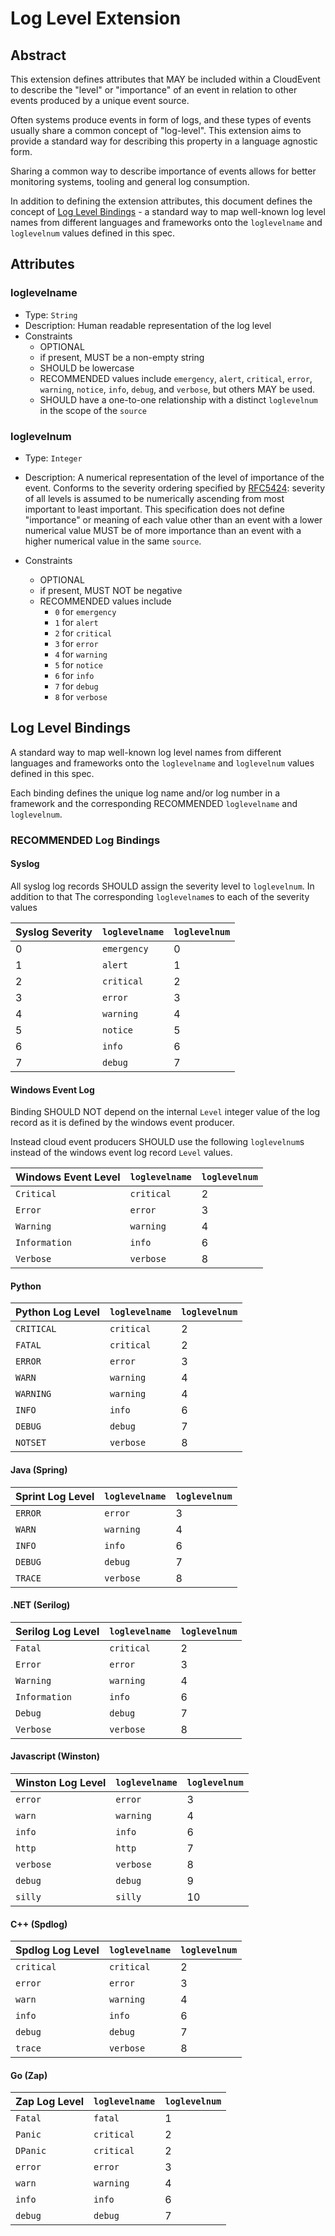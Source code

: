 # Log Level Extension

## Abstract
This extension defines attributes that MAY be included within a CloudEvent
to describe the "level" or "importance" of an event in relation to other events
produced by a unique event source.

Often systems produce events in form of logs, and these types of events usually share
a common concept of "log-level". This extension aims to provide a standard way for 
describing this property in a language agnostic form. 

Sharing a common way to describe importance of events allows for better monitoring 
systems, tooling and general log consumption.

In addition to defining the extension attributes, this document defines 
the concept of [Log Level Bindings](#log-level-bindings) - a standard way to map 
well-known log level names from different languages and frameworks 
onto the `loglevelname` and `loglevelnum` values defined in this spec. 

## Attributes

### loglevelname 

- Type: `String`
- Description: Human readable representation of the log level
- Constraints
  - OPTIONAL
  - if present, MUST be a non-empty string
  - SHOULD be lowercase
  - RECOMMENDED values include `emergency`, `alert`, `critical`, `error`, 
    `warning`, `notice`, `info`, `debug`, and `verbose`, but  others MAY be used.
  - SHOULD have a one-to-one relationship with a distinct `loglevelnum` in the scope of
   the `source`

### loglevelnum 

- Type: `Integer`
- Description: A numerical representation of the level of importance of the event. 
  Conforms to the severity ordering specified by 
  [RFC5424](https://www.rfc-editor.org/rfc/rfc5424.html#section-6.2.1): severity of
  all levels is assumed to be numerically ascending from most important to least
  important.
  This specification does not define "importance" or meaning of each value other than
  an event with a lower numerical value MUST be of more importance than an event with
  a higher numerical value in the same `source`.

- Constraints
  - OPTIONAL
  - if present, MUST NOT be negative
  - RECOMMENDED values include
    - `0` for `emergency`
    - `1` for `alert`
    - `2` for `critical`
    - `3` for `error`
    - `4` for `warning`
    - `5` for `notice`
    - `6` for `info`
    - `7` for `debug`
    - `8` for `verbose`

## Log Level Bindings

A standard way to map well-known log level names from different languages and 
frameworks onto the `loglevelname` and `loglevelnum` values defined in this spec. 

Each binding defines the unique log name and/or log number in a framework and the 
corresponding RECOMMENDED `loglevelname` and `loglevelnum`.

### RECOMMENDED Log Bindings

#### Syslog

All syslog log records SHOULD assign the severity level to `loglevelnum`. 
In addition to that The corresponding `loglevelname`s to each of the severity values

| Syslog Severity | `loglevelname` | `loglevelnum` |
| --------------- | -------------- | ------------- |
| 0               | `emergency`    | 0             |
| 1               | `alert`        | 1             |
| 2               | `critical`     | 2             |
| 3               | `error`        | 3             |
| 4               | `warning`      | 4             |
| 5               | `notice`       | 5             |
| 6               | `info`         | 6             |
| 7               | `debug`        | 7             |

#### Windows Event Log
Binding SHOULD NOT depend on the internal `Level` integer value of the log 
record as it is defined by the windows event producer. 

Instead cloud event producers SHOULD use the following `loglevelnum`s instead of 
the windows event log record `Level` values.

| Windows Event Level | `loglevelname` | `loglevelnum` |
| ------------------- | -------------- | ------------- |
| `Critical`          | `critical`     | 2             |
| `Error`             | `error`        | 3             |
| `Warning`           | `warning`      | 4             |
| `Information`       | `info`         | 6             |
| `Verbose`           | `verbose`      | 8             |

#### Python
| Python Log Level | `loglevelname` | `loglevelnum` |
| ---------------- | -------------- | ------------- |
| `CRITICAL`       | `critical`     | 2             |
| `FATAL`          | `critical`     | 2             |
| `ERROR`          | `error`        | 3             |
| `WARN`           | `warning`      | 4             |
| `WARNING`        | `warning`      | 4             |
| `INFO`           | `info`         | 6             |
| `DEBUG`          | `debug`        | 7             |
| `NOTSET`         | `verbose`      | 8             |

#### Java (Spring)
| Sprint Log Level | `loglevelname` | `loglevelnum` |
| ---------------- | -------------- | ------------- |
| `ERROR`          | `error`        | 3             |
| `WARN`           | `warning`      | 4             |
| `INFO`           | `info`         | 6             |
| `DEBUG`          | `debug`        | 7             |
| `TRACE`          | `verbose`      | 8             |

#### .NET (Serilog)
| Serilog Log Level | `loglevelname` | `loglevelnum` |
| ----------------- | -------------- | ------------- |
| `Fatal`           | `critical`     | 2             |
| `Error`           | `error`        | 3             |
| `Warning`         | `warning`      | 4             |
| `Information`     | `info`         | 6             |
| `Debug`           | `debug`        | 7             |
| `Verbose`         | `verbose`      | 8             |

#### Javascript (Winston)
| Winston Log Level | `loglevelname` | `loglevelnum` |
| ----------------- | -------------- | ------------- |
| `error`           | `error`        | 3             |
| `warn`            | `warning`      | 4             |
| `info`            | `info`         | 6             |
| `http`            | `http`         | 7             |
| `verbose`         | `verbose`      | 8             |
| `debug`           | `debug`        | 9             |
| `silly`           | `silly`        | 10            |

#### C++ (Spdlog)
| Spdlog Log Level | `loglevelname` | `loglevelnum` |
| ---------------- | -------------- | ------------- |
| `critical`       | `critical`     | 2             |
| `error`          | `error`        | 3             |
| `warn`           | `warning`      | 4             |
| `info`           | `info`         | 6             |
| `debug`          | `debug`        | 7             |
| `trace`          | `verbose`      | 8             |

#### Go (Zap)
| Zap Log Level | `loglevelname` | `loglevelnum` |
| ------------- | -------------- | ------------- |
| `Fatal`       | `fatal`        | 1             |
| `Panic`       | `critical`     | 2             |
| `DPanic`      | `critical`     | 2             |
| `error`       | `error`        | 3             |
| `warn`        | `warning`      | 4             |
| `info`        | `info`         | 6             |
| `debug`       | `debug`        | 7             |